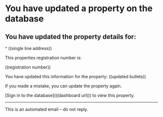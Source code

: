 # You have updated a property on the database
## You have updated the property details for:
^ ((single line address))

This properties registration number is:

((registration number))

You have updated this information for the property:
((updated bullets))

If you made a mistake, you can update the property again.

[Sign in to the database](((dashboard url))) to view this property.

---
This is an automated email – do not reply.